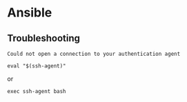 # Ansible #


## Troubleshooting ##


```Could not open a connection to your authentication agent```

```
eval "$(ssh-agent)"
```

or 

```
exec ssh-agent bash
```